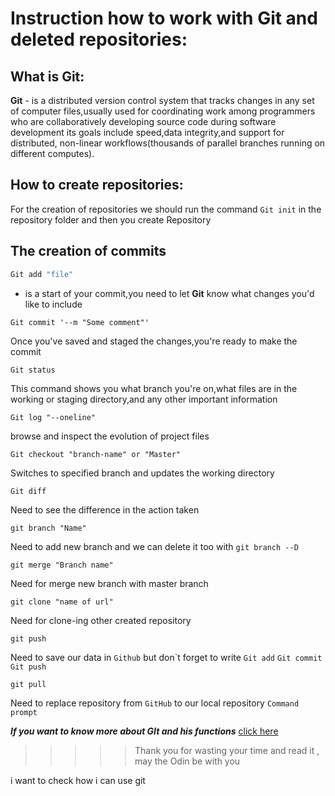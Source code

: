 # Instruction how to work with Git and deleted repositories:


## What is  Git: 

**Git** - is a distributed version control system that tracks changes in any set of computer files,usually used for coordinating work among programmers who are collaboratively developing source code during software development its goals include speed,data integrity,and support for distributed, non-linear workflows(thousands of parallel branches running on different computes).

## How to create repositories: 
For the  creation of  repositories we should run the command ```Git init```  in the  repository folder and then you create Repository

## The creation of  commits

```sh
Git add "file"
```
 - is a start of  your commit,you need to let **Git** know what changes you'd like to include  

```shell
Git commit '--m "Some comment"'
```
Once you've saved and staged the changes,you're ready to make the commit

```shell
Git status
```
This command shows you what branch you're on,what files are in the working or staging directory,and any other  important information

```shell
Git log "--oneline"
``` 
browse and  inspect the evolution of project  files

```shell
Git checkout "branch-name" or "Master"
```
Switches to specified branch and updates the  working directory

```shell
Git diff
```
Need to see the difference in the action taken

```shell
git branch "Name"  
```
Need to add new branch and we  can delete it too with ``` git branch --D ``` 

```shell
git merge "Branch name"
```
Need for merge new branch with master  branch

  ```shell
git clone "name of url"
```
Need for clone-ing other created  repository 

```shell
git push 
```
Need to save our data in ```Github``` but don`t  forget to write  ```Git add```   ```Git commit```   ```Git push``` 

```shell
git pull
``` 
Need to replace repository from  ```GitHub``` to our  local repository ```Command prompt```



***If you want  to know  more about  GIt and his functions*** [click here](https://github.com/git-guides) 


>>>>>Thank you for wasting  your  time and read it , may the   Odin be with you 

i want to check how i can use  git 




